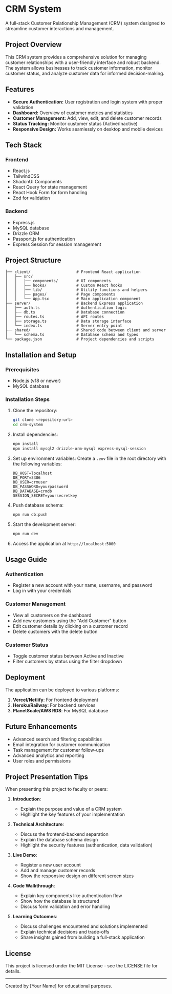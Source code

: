# CRM System

A full-stack Customer Relationship Management (CRM) system designed to streamline customer interactions and management.

## Project Overview

This CRM system provides a comprehensive solution for managing customer relationships with a user-friendly interface and robust backend. The system allows businesses to track customer information, monitor customer status, and analyze customer data for informed decision-making.

## Features

- **Secure Authentication:** User registration and login system with proper validation
- **Dashboard:** Overview of customer metrics and statistics
- **Customer Management:** Add, view, edit, and delete customer records
- **Status Tracking:** Monitor customer status (Active/Inactive)
- **Responsive Design:** Works seamlessly on desktop and mobile devices

## Tech Stack

### Frontend
- React.js
- TailwindCSS
- ShadcnUI Components
- React Query for state management
- React Hook Form for form handling
- Zod for validation

### Backend
- Express.js
- MySQL database
- Drizzle ORM
- Passport.js for authentication
- Express Session for session management

## Project Structure

```
├── client/                    # Frontend React application
│   ├── src/
│   │   ├── components/        # UI components
│   │   ├── hooks/             # Custom React hooks
│   │   ├── lib/               # Utility functions and helpers
│   │   ├── pages/             # Page components
│   │   └── App.tsx            # Main application component
├── server/                    # Backend Express application
│   ├── auth.ts                # Authentication logic
│   ├── db.ts                  # Database connection
│   ├── routes.ts              # API routes
│   ├── storage.ts             # Data storage interface
│   └── index.ts               # Server entry point
├── shared/                    # Shared code between client and server
│   └── schema.ts              # Database schema and types
└── package.json               # Project dependencies and scripts
```

## Installation and Setup

### Prerequisites
- Node.js (v18 or newer)
- MySQL database

### Installation Steps

1. Clone the repository:
   ```bash
   git clone <repository-url>
   cd crm-system
   ```

2. Install dependencies:
   ```bash
   npm install
   npm install mysql2 drizzle-orm-mysql express-mysql-session
   ```

3. Set up environment variables:
   Create a `.env` file in the root directory with the following variables:
   ```
   DB_HOST=localhost
   DB_PORT=3306
   DB_USER=crmuser
   DB_PASSWORD=yourpassword
   DB_DATABASE=crmdb
   SESSION_SECRET=yoursecretkey
   ```

4. Push database schema:
   ```bash
   npm run db:push
   ```

5. Start the development server:
   ```bash
   npm run dev
   ```

6. Access the application at `http://localhost:5000`

## Usage Guide

### Authentication
- Register a new account with your name, username, and password
- Log in with your credentials

### Customer Management
- View all customers on the dashboard
- Add new customers using the "Add Customer" button
- Edit customer details by clicking on a customer record
- Delete customers with the delete button

### Customer Status
- Toggle customer status between Active and Inactive
- Filter customers by status using the filter dropdown

## Deployment

The application can be deployed to various platforms:

1. **Vercel/Netlify**: For frontend deployment
2. **Heroku/Railway**: For backend services
3. **PlanetScale/AWS RDS**: For MySQL database

## Future Enhancements

- Advanced search and filtering capabilities
- Email integration for customer communication
- Task management for customer follow-ups
- Advanced analytics and reporting
- User roles and permissions

## Project Presentation Tips

When presenting this project to faculty or peers:

1. **Introduction**:
   - Explain the purpose and value of a CRM system
   - Highlight the key features of your implementation

2. **Technical Architecture**:
   - Discuss the frontend-backend separation
   - Explain the database schema design
   - Highlight the security features (authentication, data validation)

3. **Live Demo**:
   - Register a new user account
   - Add and manage customer records
   - Show the responsive design on different screen sizes

4. **Code Walkthrough**:
   - Explain key components like authentication flow
   - Show how the database is structured
   - Discuss form validation and error handling

5. **Learning Outcomes**:
   - Discuss challenges encountered and solutions implemented
   - Explain technical decisions and trade-offs
   - Share insights gained from building a full-stack application

## License

This project is licensed under the MIT License - see the LICENSE file for details.

---

Created by [Your Name] for educational purposes.